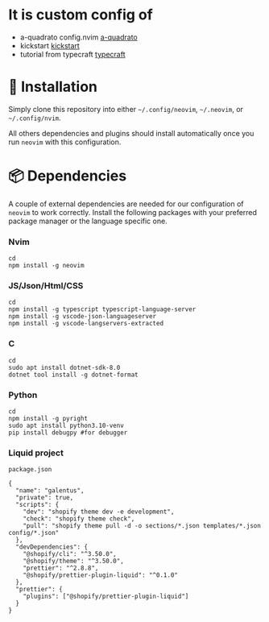 <!-- markdownlint-disable first-line-heading -->

# It is custom config of

- a-quadrato config.nvim [a-quadrato](https://github.com/a-quadrato/config.nvim)
- kickstart [kickstart](https://github.com/nvim-lua/kickstart.nvim)
- tutorial from typecraft [typecraft](https://www.youtube.com/playlist?list=PLsz00TDipIffreIaUNk64KxTIkQaGguqn)

# **🔧 Installation**

Simply clone this repository into either `~/.config/neovim`, `~/.neovim`, or `~/.config/nvim`.

All others dependencies and plugins should install automatically once you run `neovim`
with this configuration.

# **📦 Dependencies**

A couple of external dependencies are needed for our configuration of `neovim` to
work correctly. Install the following packages with your preferred package
manager or the language specific one.

### Nvim

```
cd
npm install -g neovim
```

### JS/Json/Html/CSS

```
cd
npm install -g typescript typescript-language-server
npm install -g vscode-json-languageserver
npm install -g vscode-langservers-extracted
```

### C #

```
cd
sudo apt install dotnet-sdk-8.0
dotnet tool install -g dotnet-format
```

### Python

```
cd
npm install -g pyright
sudo apt install python3.10-venv
pip install debugpy #for debugger

```

### Liquid project

`package.json`

```
{
  "name": "galentus",
  "private": true,
  "scripts": {
    "dev": "shopify theme dev -e development",
    "check": "shopify theme check",
    "pull": "shopify theme pull -d -o sections/*.json templates/*.json config/*.json"
  },
  "devDependencies": {
    "@shopify/cli": "^3.50.0",
    "@shopify/theme": "^3.50.0",
    "prettier": "^2.8.8",
    "@shopify/prettier-plugin-liquid": "^0.1.0"
  },
  "prettier": {
    "plugins": ["@shopify/prettier-plugin-liquid"]
  }
}

```
